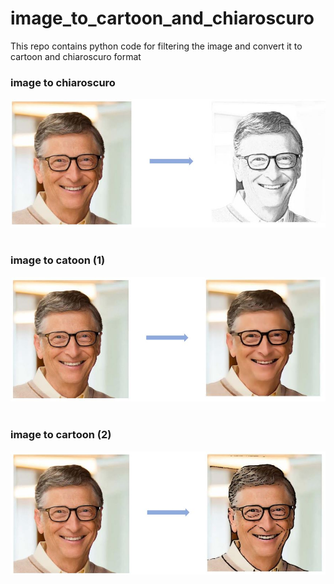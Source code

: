 # image_to_cartoon_and_chiaroscuro
This repo contains python code for filtering the image and convert it to cartoon and chiaroscuro format

<h3>image to chiaroscuro</h3>
<div align="center">
    <img src="res1.JPG" alt="chiaroscuro" >
</div>
<br>
<h3>image to catoon (1)</h3>
<div align="center">
    <img src="res2.JPG" alt="chiaroscuro" >
</div>
<br>
<h3>image to cartoon (2)</h3>
<div align="center">
    <img src="res3.JPG" alt="chiaroscuro" >
</div>
<br>
